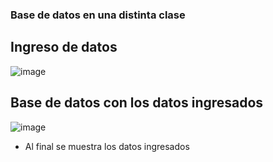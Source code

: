 ### Base de datos en una distinta clase

## Ingreso de datos

![image](https://github.com/A2lejo/Base_datos_class/assets/133398181/d970c4a0-db8c-4c9d-947b-5cbc1821cb84)


## Base de datos con los datos ingresados

![image](https://github.com/A2lejo/Base_datos_class/assets/133398181/8be10d28-a1e7-417b-81d2-64d681e9f24c)

- Al final se muestra los datos ingresados
